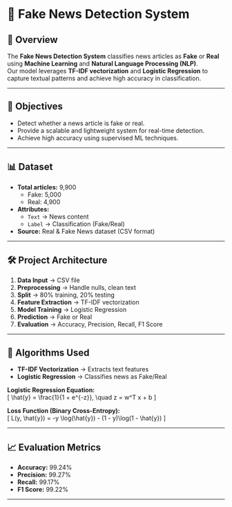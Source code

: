 # 📰 Fake News Detection System

## 📌 Overview
The **Fake News Detection System** classifies news articles as **Fake** or **Real** using **Machine Learning** and **Natural Language Processing (NLP)**.  
Our model leverages **TF-IDF vectorization** and **Logistic Regression** to capture textual patterns and achieve high accuracy in classification.

---

## 🎯 Objectives
- Detect whether a news article is fake or real.  
- Provide a scalable and lightweight system for real-time detection.  
- Achieve high accuracy using supervised ML techniques.  

---

## 📊 Dataset
- **Total articles:** 9,900  
  - Fake: 5,000  
  - Real: 4,900  
- **Attributes:**  
  - `Text` → News content  
  - `Label` → Classification (Fake/Real)  
- **Source:** Real & Fake News dataset (CSV format)  

---

## 🛠️ Project Architecture
1. **Data Input** → CSV file  
2. **Preprocessing** → Handle nulls, clean text  
3. **Split** → 80% training, 20% testing  
4. **Feature Extraction** → TF-IDF vectorization  
5. **Model Training** → Logistic Regression  
6. **Prediction** → Fake or Real  
7. **Evaluation** → Accuracy, Precision, Recall, F1 Score  

---

## 🤖 Algorithms Used
- **TF-IDF Vectorization** → Extracts text features  
- **Logistic Regression** → Classifies news as Fake/Real  

**Logistic Regression Equation:**  
\[
\hat{y} = \frac{1}{1 + e^{-z}}, \quad z = w^T x + b
\]

**Loss Function (Binary Cross-Entropy):**  
\[
L(y, \hat{y}) = -y \log(\hat{y}) - (1 - y)\log(1 - \hat{y})
\]

---

## 📈 Evaluation Metrics
- **Accuracy:** 99.24%  
- **Precision:** 99.27%  
- **Recall:** 99.17%  
- **F1 Score:** 99.22%  

---
